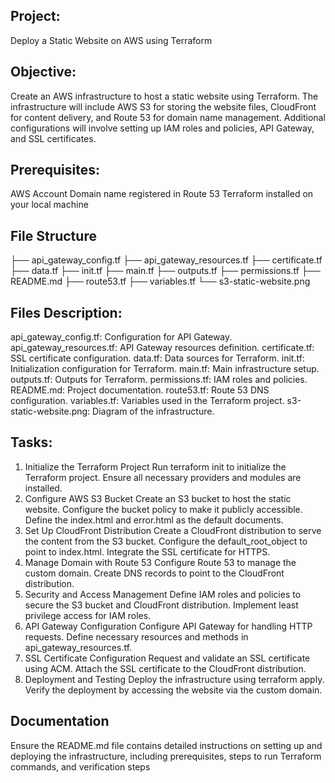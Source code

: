 ## Project: 
Deploy a Static Website on AWS using Terraform
## Objective:
Create an AWS infrastructure to host a static website using Terraform. The infrastructure will include AWS S3 for storing the website files, CloudFront for content delivery, and Route 53 for domain name management. Additional configurations will involve setting up IAM roles and policies, API Gateway, and SSL certificates.

## Prerequisites:
 AWS Account
 Domain name registered in Route 53
 Terraform installed on your local machine

## File Structure
 ├── api_gateway_config.tf
 ├── api_gateway_resources.tf
 ├── certificate.tf
 ├── data.tf
 ├── init.tf
 ├── main.tf
 ├── outputs.tf
 ├── permissions.tf
 ├── README.md
 ├── route53.tf
 ├── variables.tf
 └── s3-static-website.png
## Files Description:
 api_gateway_config.tf: Configuration for API Gateway.
 api_gateway_resources.tf: API Gateway resources definition.
 certificate.tf: SSL certificate configuration.
 data.tf: Data sources for Terraform.
 init.tf: Initialization configuration for Terraform.
 main.tf: Main infrastructure setup.
 outputs.tf: Outputs for Terraform.
 permissions.tf: IAM roles and policies.
 README.md: Project documentation.
 route53.tf: Route 53 DNS configuration.
 variables.tf: Variables used in the Terraform project.
 s3-static-website.png: Diagram of the infrastructure.


## Tasks:
1. Initialize the Terraform Project
 Run terraform init to initialize the Terraform project.
 Ensure all necessary providers and modules are installed.
2. Configure AWS S3 Bucket
 Create an S3 bucket to host the static website.
 Configure the bucket policy to make it publicly accessible.
 Define the index.html and error.html as the default documents.
3. Set Up CloudFront Distribution
 Create a CloudFront distribution to serve the content from the S3 bucket.
 Configure the default_root_object to point to index.html.
 Integrate the SSL certificate for HTTPS.
4. Manage Domain with Route 53
 Configure Route 53 to manage the custom domain.
 Create DNS records to point to the CloudFront distribution.
5. Security and Access Management
 Define IAM roles and policies to secure the S3 bucket and CloudFront distribution.
 Implement least privilege access for IAM roles.
6. API Gateway Configuration
 Configure API Gateway for handling HTTP requests.
 Define necessary resources and methods in api_gateway_resources.tf.
7. SSL Certificate Configuration
 Request and validate an SSL certificate using ACM.
 Attach the SSL certificate to the CloudFront distribution.
8. Deployment and Testing
 Deploy the infrastructure using terraform apply.
 Verify the deployment by accessing the website via the custom domain.


## Documentation
Ensure the README.md file contains detailed instructions on setting up and deploying the infrastructure, including prerequisites, steps to run Terraform commands, and verification steps
